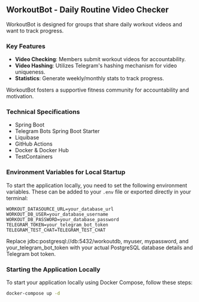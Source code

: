## WorkoutBot - Daily Routine Video Checker

WorkoutBot is designed for groups that share daily workout videos and want to track progress.

### Key Features

- **Video Checking**: Members submit workout videos for accountability.
- **Video Hashing**: Utilizes Telegram's hashing mechanism for video  uniqueness.
- **Statistics**: Generate weekly/monthly stats to track progress.

WorkoutBot fosters a supportive fitness community for accountability and motivation.

### Technical Specifications

- Spring Boot
- Telegram Bots Spring Boot Starter
- Liquibase
- GitHub Actions
- Docker & Docker Hub
- TestContainers

### Environment Variables for Local Startup

To start the application locally, you need to set the following environment variables.
These can be added to your `.env` file or exported directly in your terminal:

```plaintext
WORKOUT_DATASOURCE_URL=your_database_url
WORKOUT_DB_USER=your_database_username
WORKOUT_DB_PASSWORD=your_database_password
TELEGRAM_TOKEN=your_telegram_bot_token
TELEGRAM_TEST_CHAT=TELEGRAM_TEST_CHAT
```

Replace jdbc:postgresql://db:5432/workoutdb, myuser, mypassword, and your_telegram_bot_token
with your actual PostgreSQL database details and Telegram bot token.

### Starting the Application Locally

To start your application locally using Docker Compose, follow these steps:

```bash
docker-compose up -d
```
